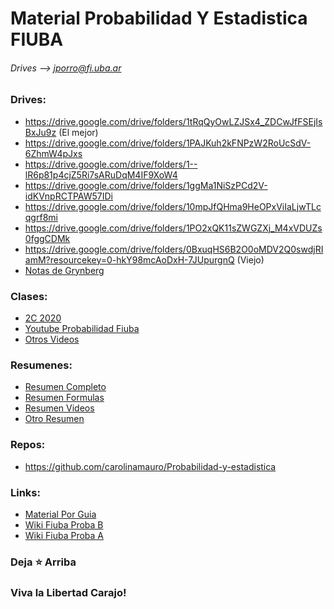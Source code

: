 # Material Probabilidad Y Estadistica FIUBA
###### Drives --> jporro@fi.uba.ar
 
### Drives:
* https://drive.google.com/drive/folders/1tRqQyOwLZJSx4_ZDCwJfFSEjIsBxJu9z (El mejor)
* https://drive.google.com/drive/folders/1PAJKuh2kFNPzW2RoUcSdV-6ZhmW4pJxs
* https://drive.google.com/drive/folders/1--lR6p81p4cjZ5Ri7sARuDqM4IF9XoW4
* https://drive.google.com/drive/folders/1ggMa1NiSzPCd2V-idKVnpRCTPAW57IDi
* https://drive.google.com/drive/folders/10mpJfQHma9HeOPxViIaLjwTLcqgrf8mi
* https://drive.google.com/drive/folders/1PO2xQK11sZWGZXj_M4xVDUZs0fggCDMk
* https://drive.google.com/drive/folders/0BxuqHS6B2O0oMDV2Q0swdjRIamM?resourcekey=0-hkY98mcAoDxH-7JUpurgnQ (Viejo) 
* [Notas de Grynberg](https://drive.google.com/drive/folders/1zJ7DtbHb9uEiro9sneswdlamlf45f6jM)
  
### Clases:
* [2C 2020](https://drive.google.com/drive/u/2/folders/1-NzUSlPNNm7JDprXI1TpQixCWqJHvtzR)
* [Youtube Probabilidad Fiuba](https://www.youtube.com/@probabilidadfiuba3120)
* [Otros Videos](https://www.youtube.com/playlist?list=PLovUfzQicsXtqEsmK3tKbdOorzpVKb36t)

### Resumenes:
* [Resumen Completo](https://drive.google.com/file/d/14Mkb8J46TojK_myF4iqPvax0pHgh-miJ/view?usp=sharing)
* [Resumen Formulas](https://drive.google.com/file/d/1Z_z47NilPNSn8KoiZw7FPkHLn52bJK6n/view?usp=sharing)
* [Resumen Videos](https://cmauro-fiuba.notion.site/cmauro-fiuba/Probabilidad-y-Estad-stica-a8f5312e07a2455cb62dd6d506fa0a4d)
* [Otro Resumen](https://drive.google.com/file/d/19s9ESnYImeJ4LzcnBUoE0YNc3TU87oLb/view?usp=drivesdk)
  
### Repos:
* https://github.com/carolinamauro/Probabilidad-y-estadistica

### Links:
* [Material Por Guia](https://docs.google.com/spreadsheets/d/1Ua5OBPTVkiaymanxQbbowkSKePxODds8hVyqkyN5gR4/edit#gid=0)
* [Wiki Fiuba Proba B](http://wiki.foros-fiuba.com.ar/materias:61:09)
* [Wiki Fiuba Proba A](http://wiki.foros-fiuba.com.ar/materias:61:06)

### Deja **⭐** Arriba
### Viva la Libertad Carajo!
